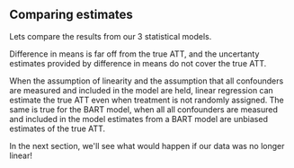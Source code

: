 ## Comparing estimates

Lets compare the results from our 3 statistical models. 

Difference in means is far off from the true ATT, and the uncertanty estimates provided by difference in means do not cover the true ATT. 

When the assumption of linearity and the assumption that all confounders are measured and included in the model are held, linear regression can estimate the true ATT even when treatment is not randomly assigned. The same is true for the BART model, when all all confounders are measured and included in the model estimates from a BART model are unbiased estimates of the true ATT. 

In the next section, we'll see what would happen if our data was no longer linear!
